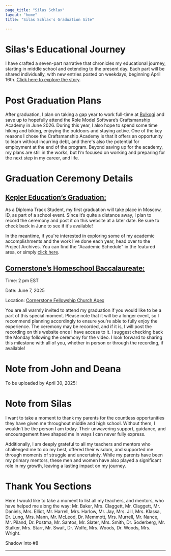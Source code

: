 ```yaml
---
page_title: "Silas Schlax"
layout: "home"
title: "Silas Schlax's Graduation Site"

---
```



<h1 id="first">Silas's Educational Journey</h1>

I have crafted a seven-part narrative that chronicles my educational journey, starting in middle school and extending to the present day. Each part will be shared individually, with new entries posted on weekdays, beginning April 16th. <a href = "/story/preface">Click here to explore the story</a>.


# Post Graduation Plans

After graduation, I plan on taking a gap year to work full-time at <a target = "_blank" href = "https://www.bulkogi.com">Bulkogi</a> and save up to hopefully attend the Role Model Software’s Craftsmanship Academy in June 2026. During this year, I also hope to spend some time hiking and biking, enjoying the outdoors and staying active. One of the key reasons I chose the Craftsmanship Academy is that it offers an opportunity to learn without incurring debt, and there's also the potential for employment at the end of the program. Beyond saving up for the academy, my plans are still in the works, but I’m focused on working and preparing for the next step in my career, and life.


# Graduation Ceremony Details

## <a target = "_blank" href = "https://kepler.education/about">Kepler Education’s Graduation:</a>

As a Diploma Track Student, my first graduation will take place in Moscow, ID, as part of a school event. Since it’s quite a distance away, I plan to record the ceremony and post it on this website at a later date. Be sure to check back in June to see if it's available!

In the meantime, if you're interested in exploring some of my academic accomplishments and the work I’ve done each year, head over to the Project Archives. You can find the "Academic Schedule" in the featured area, or simply <a href = "/academic_schedule">click here</a>.


## <a target = "_blank" href = "https://cornerstoneapex.org">Cornerstone’s Homeschool Baccalaureate:</a>

<div class="location-time-container">
  <p><span>Time:</span> 2 pm EST</p>
  <p><span>Date:</span> June 7, 2025</p>
  <p><span>Location:</span> <a target = "_blank" href = "https://maps.app.goo.gl/FFeyPao91tnPSCG37">Cornerstone Fellowship Church Apex</a></p>
</div>

You are all warmly invited to attend my graduation if you would like to be a part of this special moment. Please note that it will be a longer event, so I recommend planning accordingly to ensure you're able to fully enjoy the experience. The ceremony may be recorded, and if it is, I will post the recording on this website once I have access to it. I suggest checking back the Monday following the ceremony for the video. I look forward to sharing this milestone with all of you, whether in person or through the recording, if available!


# Note from John and Deana

To be uploaded by April 30, 2025!

# Note from Silas

I want to take a moment to thank my parents for the countless opportunities they have given me throughout middle and high school. Without them, I wouldn’t be the person I am today. Their unwavering support, guidance, and encouragement have shaped me in ways I can never fully express.

Additionally, I am deeply grateful to all my teachers and mentors who challenged me to do my best, offered their wisdom, and supported me through moments of struggle and uncertainty. While my parents have been my primary mentors, these men and women have also played a significant role in my growth, leaving a lasting impact on my journey.


# Thank You Sections

Here I would like to take a moment to list all my teachers, and mentors, who have helped me along the way: Mr. Baker, Mrs. Claggett, Mr. Claggett, Mr. Daniels, Mrs. Elliot, Mr. Harrell, Mrs. Harlow, Mr. Jay, Mrs. Jill, Mrs. Klassa, Dr. Lung, Mrs. Mann, Mr. McLeod, Dr. Memmott, Mrs. Murrell, Mr. Nance, Mr. Piland, Dr. Postma, Mr. Santos, Mr. Slater, Mrs. Smith, Dr. Soderberg, Mr. Stalker, Mrs. Starr, Mr. Swait, Dr. Wolfe, Mrs. Woods, Dr. Woods, Mrs. Wright.

<p id="bottom-spacer">Shadow Into #8</p>

---